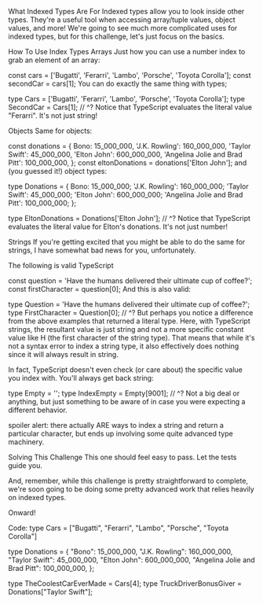 What Indexed Types Are For
Indexed types allow you to look inside other types. They're a useful tool when accessing array/tuple values, object values, and more! We're going to see much more complicated uses for indexed types, but for this challenge, let's just focus on the basics.

How To Use Index Types
Arrays
Just how you can use a number index to grab an element of an array:


const cars = ['Bugatti', 'Ferarri', 'Lambo', 'Porsche', 'Toyota Corolla'];
const secondCar = cars[1];
You can do exactly the same thing with types;


type Cars = ['Bugatti', 'Ferarri', 'Lambo', 'Porsche', 'Toyota Corolla'];
type SecondCar = Cars[1];
//   ^?
Notice that TypeScript evaluates the literal value "Ferarri". It's not just string!

Objects
Same for objects:


const donations = {
  Bono: 15_000_000,
  'J.K. Rowling': 160_000_000,
  'Taylor Swift': 45_000_000,
  'Elton John': 600_000_000,
  'Angelina Jolie and Brad Pitt': 100_000_000,
};
const eltonDonations = donations['Elton John'];
and (you guessed it!) object types:


type Donations = {
  Bono: 15_000_000;
  'J.K. Rowling': 160_000_000;
  'Taylor Swift': 45_000_000;
  'Elton John': 600_000_000;
  'Angelina Jolie and Brad Pitt': 100_000_000;
};

type EltonDonations = Donations['Elton John'];
//   ^?
Notice that TypeScript evaluates the literal value for Elton's donations. It's not just number!

Strings
If you're getting excited that you might be able to do the same for strings, I have somewhat bad news for you, unfortunately.

The following is valid TypeScript


const question = 'Have the humans delivered their ultimate cup of coffee?';
const firstCharacter = question[0];
And this is also valid:


type Question = 'Have the humans delivered their ultimate cup of coffee?';
type FirstCharacter = Question[0];
//   ^?
But perhaps you notice a difference from the above examples that returned a literal type. Here, with TypeScript strings, the resultant value is just string and not a more specific constant value like H (the first character of the string type). That means that while it's not a syntax error to index a string type, it also effectively does nothing since it will always result in string.

In fact, TypeScript doesn't even check (or care about) the specific value you index with. You'll always get back string:


type Empty = '';
type IndexEmpty = Empty[9001];
//   ^?
Not a big deal or anything, but just something to be aware of in case you were expecting a different behavior.

spoiler alert: there actually ARE ways to index a string and return a particular character, but ends up involving some quite advanced type machinery.

Solving This Challenge
This one should feel easy to pass. Let the tests guide you.

And, remember, while this challenge is pretty straightforward to complete, we're soon going to be doing some pretty advanced work that relies heavily on indexed types.

Onward!

Code:
type Cars = ["Bugatti", "Ferarri", "Lambo", "Porsche", "Toyota Corolla"]

type Donations = {
  "Bono": 15_000_000,
  "J.K. Rowling": 160_000_000,
  "Taylor Swift": 45_000_000,
  "Elton John": 600_000_000,
  "Angelina Jolie and Brad Pitt": 100_000_000,
};

type TheCoolestCarEverMade = Cars[4];
type TruckDriverBonusGiver = Donations["Taylor Swift"];